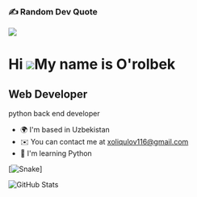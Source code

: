  ### ✍️ Random Dev Quote
![](https://quotes-github-readme.vercel.app/api?type=horizontal&theme=radical)

Hi ![](https://user-images.githubusercontent.com/18350557/176309783-0785949b-9127-417c-8b55-ab5a4333674e.gif)My name is O'rolbek
===============================================================================================================================

Web Developer
-------------

python back end developer

* 🌍  I'm based in Uzbekistan
* ✉️  You can contact me at [xoliqulov116@gmail.com](mailto:xoliqulov116@gmail.com)
* 🧠  I'm learning Python

 [![Snake](https://profile-readme-generator.com/assets/snake.svg)]

![GitHub Stats](https://github-readme-stats.vercel.app/api?username=codemaker2015&show_icons=true&theme=radical)
